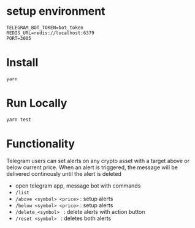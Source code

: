 # setup environment 
```
TELEGRAM_BOT_TOKEN=bot_token
REDIS_URL=redis://localhost:6379
PORT=3005
```

# Install
```yarn```
# Run Locally 
```yarn test```
# Functionality 

Telegram users can set alerts on any crypto asset with a target above or below current price. When an alert is triggered, the message will be delivered continously until the alert is deleted

- open telegram app, message bot with commands 
- ```/list```
- ```/above <symbol> <price>``` : setup alerts
- ```/below <symbol> <price>``` : setup alerts
- ```/delete_<symbol> ``` : delete alerts with action button
- ```/reset <symbol> ``` : deletes both alerts